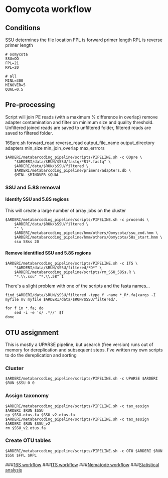 # Oomycota workflow

## Conditions
SSU determines the file location
FPL is forward primer length
RPL is reverse primer length

```shell
# oomycota
SSU=OO 
FPL=21
RPL=20

# all
MINL=300
MINOVER=5
QUAL=0.5
```

## Pre-processing
Script will join PE reads (with a maximum % difference in overlap) remove adapter contamination and filter on minimum size and quality threshold.
Unfiltered joined reads are saved to unfiltered folder, filtered reads are saved to filtered folder.

16Spre.sh forward_read reverse_read output_file_name output_directory adapters min_size min_join_overlap max_errrors 

```shell
$ARDERI/metabarcoding_pipeline/scripts/PIPELINE.sh -c OOpre \
	"$ARDERI/data/$RUN/$SSU/fastq/*R1*.fastq" \
	$ARDERI/data/$RUN/$SSU/filtered \
	$ARDERI/metabarcoding_pipeline/primers/adapters.db \
	$MINL $MINOVER $QUAL
```
### SSU and 5.8S removal 

#### Identify SSU and 5.8S regions

This will create a large number of array jobs on the cluster

```shell
$ARDERI/metabarcoding_pipeline/scripts/PIPELINE.sh -c procends \
	$ARDERI/data/$RUN/$SSU/filtered \
	"" \
	$ARDERI/metabarcoding_pipeline/hmm/others/Oomycota/ssu_end.hmm \
	$ARDERI/metabarcoding_pipeline/hmm/others/Oomycota/58s_start.hmm \
	ssu 58ss 20
```

#### Remove identified SSU and 5.8S regions

```shell
$ARDERI/metabarcoding_pipeline/scripts/PIPELINE.sh -c ITS \
	"$ARDERI/data/$RUN/$SSU/filtered/*D*" \
	$ARDERI/metabarcoding_pipeline/scripts/rm_SSU_58Ss.R \
	"*.\\.ssu" "*.\\.58" 1

```

There's a slight problem with one of the scripts and the fasta names...
```shell
find $ARDERI/data/$RUN/$SSU/filtered -type f -name *_R*.fa|xargs -I myfile mv myfile $ARDERI/data/$RUN/$SSU/filtered/.

for f in *.fa; do
	sed -i -e 's/ .*//' $f
done
```

## OTU assignment 
This is mostly a UPARSE pipeline, but usearch (free version) runs out of memory for dereplication and subsequent steps. I've written my own scripts to do the dereplication and sorting 

### Cluster 
```shell
$ARDERI/metabarcoding_pipeline/scripts/PIPELINE.sh -c UPARSE $ARDERI $RUN $SSU 0 0
```
### Assign taxonomy
```shell
$ARDERI/metabarcoding_pipeline/scripts/PIPELINE.sh -c tax_assign $ARDERI $RUN $SSU 
cp $SSU.otus.fa $SSU_v2.otus.fa
$ARDERI/metabarcoding_pipeline/scripts/PIPELINE.sh -c tax_assign $ARDERI $RUN $SSU_v2
rm $SSU_v2.otus.fa
```

### Create OTU tables
```shell
$ARDERI/metabarcoding_pipeline/scripts/PIPELINE.sh -c OTU $ARDERI $RUN $SSU $FPL $RPL
```

###[16S workflow](../master/16S%20%20workflow.md)
###[ITS workflow](../master//ITS%20workflow.md)
###[Nematode workflow](../master/Nematoda%20workflow.md)
###[Statistical analysis](../master/statistical%20analysis.md)



